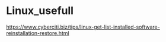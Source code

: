 # Linux_usefull

https://www.cyberciti.biz/tips/linux-get-list-installed-software-reinstallation-restore.html

